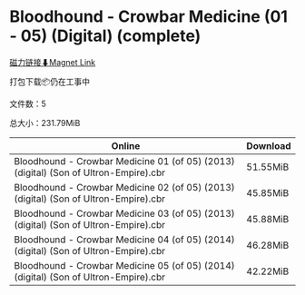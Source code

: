 # Bloodhound - Crowbar Medicine (01 - 05) (Digital) (complete)

[磁力链接⬇Magnet Link](magnet:?xt=urn:btih:25565dfd18d7cc388b9c91e9c14db5a8d6667422&dn=Bloodhound%20-%20Crowbar%20Medicine%20%2801%20-%2005%29%20%28Digital%29%20%28complete%29)

打包下载📦仍在工事中

文件数：5

总大小：231.79MiB

Online | Download
--- | ---
Bloodhound - Crowbar Medicine 01 (of 05) (2013) (digital) (Son of Ultron-Empire).cbr | 51.55MiB
Bloodhound - Crowbar Medicine 02 (of 05) (2013) (digital) (Son of Ultron-Empire).cbr | 45.85MiB
Bloodhound - Crowbar Medicine 03 (of 05) (2013) (digital) (Son of Ultron-Empire).cbr | 45.88MiB
Bloodhound - Crowbar Medicine 04 (of 05) (2014) (digital) (Son of Ultron-Empire).cbr | 46.28MiB
Bloodhound - Crowbar Medicine 05 (of 05) (2014) (digital) (Son of Ultron-Empire).cbr | 42.22MiB